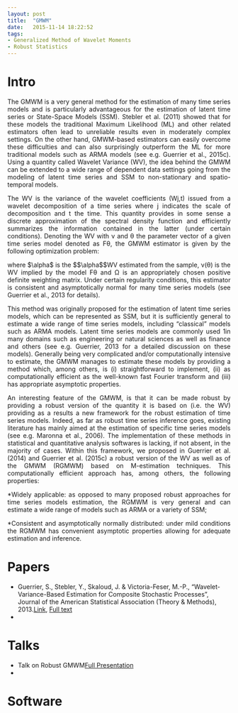 ```yaml
---
layout: post
title:  "GMWM"
date:   2015-11-14 18:22:52
tags: 
- Generalized Method of Wavelet Moments
- Robust Statistics
---
```


# Intro
<p align="justify">
The GMWM is a very general method for the estimation of many time series models and is particularly advantageous for the estimation of latent time series or State-Space Models (SSM). Stebler et al. (2011) showed that for these models the traditional Maximum Likelihood (ML) and other related estimators often lead to unreliable results even in moderately complex settings. On the other hand, GMWM-based estimators can easily overcome these difficulties and can also surprisingly outperform the ML for more traditional models such as ARMA models (see e.g. Guerrier et al., 2015c). Using a quantity called Wavelet Variance (WV), the idea behind the GMWM can be extended to a wide range of dependent data settings going from the modeling of latent time series and SSM to non-stationary
and spatio-temporal models.</p>
<p align="justify">
The WV is the variance of the wavelet coefficients (Wj,t) issued from a wavelet decomposition of a time series where j indicates the scale of decomposition and t the time. This quantity provides in some sense a discrete approximation of the spectral density function and efficiently summarizes the information contained in the latter (under certain conditions). Denoting the WV with ν and θ the parameter vector of a given time series model denoted as Fθ, the GMWM estimator is given by the following optimization problem:</p>


<p align="justify">
where $\alpha$ is the $$\alpha$$WV estimated from the sample, ν(θ) is the WV implied by the model Fθ and Ω is an appropriately chosen positive definite weighting matrix. Under certain regularity conditions, this estimator is consistent and asymptotically normal for many time series models (see Guerrier et al., 2013 for details).</p>
<p align="justify">
This method was originally proposed for the estimation of latent time series models, which can be represented as SSM, but it is sufficiently general to estimate a wide range of time series models, including “classical” models such as ARMA models. Latent time series models are commonly used
1in many domains such as engineering or natural sciences as well as finance and others (see e.g. Guerrier, 2013 for a detailed discussion on these models). Generally being very complicated and/or computationally intensive to estimate, the GMWM manages to estimate these models by providing a method which, among others, is (i) straightforward to implement, (ii) as computationally efficient as the well-known fast Fourier transform and (iii) has appropriate asymptotic properties.</p>
<p align="justify">
An interesting feature of the GMWM, is that it can be made robust by providing a robust version of the quantity it is based on (i.e. the WV) providing as a results a new framework for the robust estimation of time series models. Indeed, as far as robust time series inference goes, existing literature has mainly aimed at the estimation of specific time series models (see e.g. Maronna et al., 2006). The implementation of these methods in statistical and quantitative analysis softwares is lacking, if not absent, in the majority of cases. Within this framework, we proposed in Guerrier et al. (2014) and Guerrier et al. (2015c) a robust version of the WV as well as of the GMWM (RGMWM) based on M-estimation techniques. This computationally efficient approach has, among others, the following properties:</p>
<p align="justify">
*Widely applicable: as opposed to many proposed robust approaches for time series models estimation, the RGMWM is very general and can estimate a wide range of models such as ARMA or a variety of SSM;</p>
<p align="justify">
*Consistent and asymptotically normally distributed: under mild conditions the RGMWM has convenient asymptotic properties allowing for adequate estimation and inference.</p>

# Papers

* Guerrier, S., Stebler, Y., Skaloud, J. & Victoria-Feser, M.-P., “Wavelet-Variance-Based Estimation for Composite Stochastic Processes”, Journal of the American Statistical Association (Theory & Methods), 2013.<span><a href="http://www.tandfonline.com/doi/full/10.1080/01621459.2013.799920">Link</a></span>, [Full text](/assets/pdfs/GMWM.pdf)
* 

# Talks

* Talk on Robust GMWM[Full Presentation](/assets/pdfs/usc_2015_rgmwm.pdf)
* 


# Software
